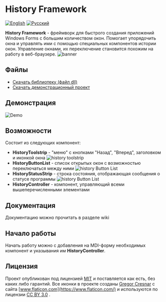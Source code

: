 ﻿# History Framework		
[![English](https://i.ibb.co/LRZcgYS/united-kingdom.png)](README.md) [![Русский](https://i.ibb.co/frNGG0z/russia-1.png)](README-RU.md)


**History Framework** - фреймворк для быстрого создания приложений Windows Forms с большим количеством окон. Помогает упорядочить окна и управлять ими с помощью специальных компонентов истории окон. Управление окнами, их переключение становится похожим на работу в веб-браузере.
![banner](https://i.ibb.co/9YQpcWp/history-Framework.png)

## Файлы
 - [Скачать библиотеку (файл dll)](https://yadi.sk/d/EqfODjkXT8_80w)
 - [Скачать демонстрационный проект](https://yadi.sk/d/jAXqKAY4RVf63A)

## Демонстрация
![Demo](https://i.ibb.co/X7sVmnK/2019-06-04-20-17-28-2.gif)

## Возможности
Состоит из следующих компонент:

 - **HistoryToolstrip** - "меню" с кнопками "Назад", "Вперед", заголовком и иконкой окна ![history toolstrip](https://i.ibb.co/WPmHTm3/image.png)
 - **HistoryButtonList** - список открытых окон с возможностью переключаться между ними ![history Button List](https://i.ibb.co/Bcmy0kt/image.png)
 - **HistoryStatusStrip** - строка состояния, отображающая сообщения о статусе программы ![history Button List](https://i.ibb.co/JBT1v6g/image.png)
 - **HistoryController** - компонент, управляющий всеми вышеперечисленными элементами

## Документация
Документацию можно прочитать в разделе wiki

## Начало работы
Начать работу можно с добавления на MDI-форму необходимых компонент и указывания им **HistoryController**.

## Лицензия
Проект опубликован под лицензией [MIT](LICENSE.md) и поставляется как есть, без каких либо гарантий.
Все иконки в проекте созданы [Gregor Cresnar](https://www.flaticon.com/authors/gregor-cresnar) с сайта [www.flaticon.com](https://www.flaticon.com/) и используются по лицензии [CC BY 3.0](http://creativecommons.org/licenses/by/3.0/) .

